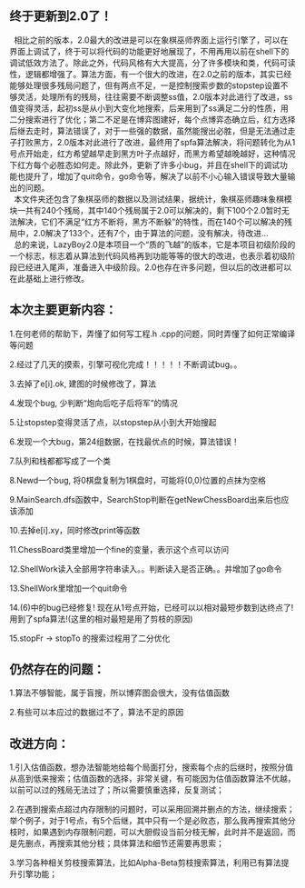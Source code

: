 <h2>终于更新到2.0了！</h2>

<p>&nbsp&nbsp相比之前的版本，2.0最大的改进是可以在象棋巫师界面上运行引擎了，可以在界面上调试了，终于可以将代码的功能更好地展现了，不用再用以前在shell下的调试低效方法了。除此之外，代码风格有大大提高，分了许多模块和类，代码可读性，逻辑都增强了。算法方面，有一个很大的改进，在2.0之前的版本，其实已经能够处理很多残局问题了，但有两点不足，一是控制搜索步数的stopstep设置不够灵活，处理所有的残局，往往需要不断调整ss值，2.0版本对此进行了改进，ss值变得灵活，起初ss是从小到大变化地搜索，后来用到了ss满足二分的性质，用二分搜索进行了优化；第二不足是在博弈图建好，每个点博弈态确立后，红方选择后继去走时，算法错误了，对于一些强的数据，虽然能搜出必胜，但是无法通过走子打败黑方，2.0版本对此进行了改进，最终用了spfa算法解决，将问题转化为从1号点开始走，红方希望越早走到黑方叶子点越好，而黑方希望越晚越好，这种情况下红方每个必胜态如何走。除此外，更新了许多小bug，并且在shell下的调试功能也提升了，增加了quit命令，go命令等，解决了以前不小心输入错误导致大量输出的问题。</br>
&nbsp&nbsp本文件夹还包含了象棋巫师的数据以及测试结果，据统计，象棋巫师趣味象棋模块一共有240个残局，其中140个残局属于2.0可以解决的，剩下100个2.0暂时无法解决，它们不满足“红方不断将，黑方不断躲”的特性，而在140个可以解决的残局中，2.0解决了133个，还有7个，由于算法的问题，没有解决，待改进...</br>
&nbsp&nbsp总的来说，LazyBoy2.0是本项目一个“质的飞越”的版本，它是本项目初级阶段的一个标志，标志着从算法到代码风格再到功能等等的很大的改进，也表示着初级阶段已经进入尾声，准备进入中级阶段。2.0也存在许多问题，但以后的改进都可以在此基础上进行修改。</p>


<h2>本次主要更新内容：</h2>

1.在何老师的帮助下，弄懂了如何写工程.h .cpp的问题，同时弄懂了如何正常编译等问题

2.经过了几天的摸索，引擎可视化完成！！！！！不断调试bug。。

3.去掉了e[i].ok, 建图的时候修改了，算法

4.发现个bug, 少判断“炮向后吃子后将军”的情况

5.让stopstep变得灵活了点，以stopstep从小到大开始搜起

6.发现一个大bug，第24组数据，在找最优点的时候，算法错误！

7.队列和栈都都写成了一个类

8.Newd一个bug, 将0棋盘复制为1棋盘时，可能将(0,0)位置的点抹为空格

9.MainSearch.dfs函数中，SearchStop判断在getNewChessBoard出来后也应该添加

10.去掉e[i].xy，同时修改print等函数

11.ChessBoard类里增加一个fine的变量，表示这个点可以访问

12.ShellWork读入全部用字符串读入。。判断读入是否正确。。并增加了go命令

13.ShellWork里增加一个quit命令

14.(6)中的bug已经修复! 现在从1号点开始，已经可以以相对最短步数到达终点了! 用到了spfa算法!(这里的相对最短是用了剪枝的原因)

15.stopFr -> stopTo 的搜索过程用了二分优化

<h2>仍然存在的问题：</h2>

1.算法不够智能，属于盲搜，所以博弈图会很大，没有估值函数

2.有些可以本应过的数据过不了，算法不足的原因

<h2>改进方向：</h2>

1.引入估值函数，想办法智能地给每个局面打分，搜索每个点的后继时，按照分值从高到低来搜索；估值函数的选择，非常关键，有可能因为估值函数算法不优越，以前可以过的残局无法过了；所以需要慎重选择，反复测试；

2.在遇到搜索点超过内存限制的问题时，可以采用回溯并删点的方法，继续搜索；举个例子，对于1号点，有5个后继，其中只有一个是必败态，那么我再搜索其他分枝时，如果遇到内存限制问题，可以大胆假设当前分枝无解，此时并不是返回，而是先删点，再搜索其他分枝；具体算法和细节还需要再思索；

3.学习各种相关剪枝搜索算法，比如Alpha-Beta剪枝搜索算法，利用已有算法提升引擎功能；
